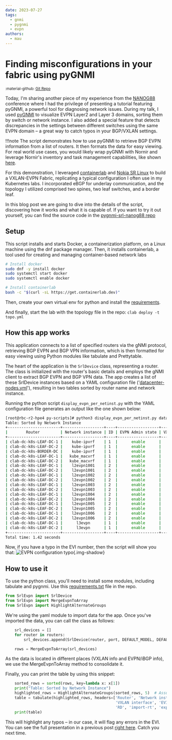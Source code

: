 ```yaml
---
date: 2023-07-27
tags:
  - gnmi
  - pygnmi
  - evpn
authors:
  - mau
---
```


# Finding misconfigurations in your fabric using pyGNMI

<small>:material-github: [Git Repo](https://github.com/cloud-native-everything/pygnmi-srl-nanog88)</small>

Today, I'm sharing another piece of my experience from the [NANOG88](https://www.nanog.org/events/nanog-88/) conference where I had the privilege of presenting a tutorial featuring pyGNMI, a powerful tool for diagnosing network issues. During my talk, I used [pyGNMI](https://github.com/akarneliuk/pygnmi) to visualize EVPN Layer2 and Layer 3 domains, sorting them by switch or network instance. I also added a special feature that detects discrepancies in the settings between different switches using the same EVPN domain – a great way to catch typos in your BGP/VXLAN settings.

!!!note
    The script demonstrates how to use pyGNMI to retrieve BGP EVPN information from a list of routers. It then formats the data for easy viewing.  
    For real world use cases, you would likely wrap pyGNMI with Nornir and leverage Nornir's inventory and task management capabilities, like shown [here](https://github.com/srl-labs/nornir-srl).

For this demonstration, I leveraged [containerlab](https://containerlab.dev) and [Nokia SR Linux](https://learn.srlinux.dev) to build a VXLAN-EVPN Fabric, replicating a typical configuration I often use in my Kubernetes labs. I incorporated eBGP for underlay communication, and the topology I utilized comprised two spines, two leaf switches, and a border leaf.

In this blog post we are going to dive into the details of the script, discovering how it works and what it is capable of. If you want to try it out yourself, you can find the source code in the [pygnmi-srl-nanog88 repo](https://github.com/cloud-native-everything/pygnmi-srl-nanog88)

<!-- more -->

## Setup
This script installs and starts Docker, a containerization platform, on a Linux machine using the dnf package manager. Then, it installs containerlab, a tool used for creating and managing container-based network labs
```bash
# Install docker
sudo dnf -y install docker
sudo systemctl start docker
sudo systemctl enable docker

# Install containerlab
bash -c "$(curl -sL https://get.containerlab.dev)"
```

Then, create your own virtual env for python and install the [requirements](https://github.com/cloud-native-everything/pygnmi-srl-nanog88/blob/main/py-scripts/requirements.txt).

And finally, start the lab with the topology file in the repo: `clab deploy -t topo.yml`

## How this app works

This application connects to a list of specified routers via the gNMI protocol, retrieving BGP EVPN and BGP VPN information, which is then formatted for easy viewing using Python modules like tabulate and Prettytable.

The heart of the application is the `SrlDevice` class, representing a router. The class is initialized with the router's basic details and employs the gNMI client to extract BGP EVPN and BGP VPN data. The app creates a list of these SrlDevice instances based on a YAML configuration file ('[datacenter-nodes.yml](https://github.com/cloud-native-everything/pygnmi-srl-nanog88/blob/main/py-scripts/datacenter-nodes.yml)'), resulting in two tables sorted by router name and network instance.

Running the python script `display_evpn_per_netinst.py` with the YAML configuration file generates an output like the one shown below:

```bash
[root@rbc-r2-hpe4 py-scripts]# python3 display_evpn_per_netinst.py datacenter-nodes.yml
Table: Sorted by Network Instance
+-----------------------+------------------+----+------------------+-----------------+------+------+------------+--------------+-------------------+-------------------+
|        Router         | Network instance | ID | EVPN Admin state | VXLAN interface | EVI  | ECMP | Oper state |      RD      |     import-rt     |     export-rt     |
+-----------------------+------------------+----+------------------+-----------------+------+------+------------+--------------+-------------------+-------------------+
| clab-dc-k8s-LEAF-DC-1 |    kube-ipvrf    | 1  |      enable      |    vxlan1.4     |  4   |  4   |     up     |  1.1.1.1:4   |  target:65123:4   |  target:65123:4   |
| clab-dc-k8s-LEAF-DC-2 |    kube-ipvrf    | 1  |      enable      |    vxlan1.4     |  4   |  4   |     up     |  1.1.1.2:4   |  target:65123:4   |  target:65123:4   |
| clab-dc-k8s-BORDER-DC |    kube-ipvrf    | 1  |      enable      |    vxlan1.4     |  4   |  4   |     up     |  1.1.1.10:4  |  target:65123:4   |  target:65123:4   |
| clab-dc-k8s-LEAF-DC-1 |   kube_macvrf    | 1  |      enable      |    vxlan1.1     |  1   |  1   |     up     |  1.1.1.1:1   |  target:65123:1   |  target:65123:1   |
| clab-dc-k8s-LEAF-DC-2 |   kube_macvrf    | 1  |      enable      |    vxlan1.1     |  1   |  1   |     up     |  1.1.1.2:1   |  target:65123:1   |  target:65123:1   |
| clab-dc-k8s-LEAF-DC-1 |    l2evpn1001    | 2  |      enable      |   vxlan2.1001   | 1001 |  1   |     up     | 1.1.1.1:1001 | target:65123:1001 | target:65123:1001 |
| clab-dc-k8s-LEAF-DC-2 |    l2evpn1001    | 2  |      enable      |   vxlan2.1001   | 1001 |  1   |     up     | 1.1.1.2:1001 | target:65123:1001 | target:65123:1001 |
| clab-dc-k8s-LEAF-DC-1 |    l2evpn1002    | 2  |      enable      |   vxlan2.1002   | 1002 |  1   |     up     | 1.1.1.1:1002 | target:65123:1002 | target:65123:1002 |
| clab-dc-k8s-LEAF-DC-2 |    l2evpn1002    | 2  |      enable      |   vxlan2.1002   | 1002 |  1   |     up     | 1.1.1.2:1002 | target:65123:1002 | target:65123:1002 |
| clab-dc-k8s-LEAF-DC-1 |    l2evpn1003    | 2  |      enable      |   vxlan2.1003   | 1003 |  1   |     up     | 1.1.1.1:1003 | target:65123:1003 | target:65123:1003 |
| clab-dc-k8s-LEAF-DC-2 |    l2evpn1003    | 2  |      enable      |   vxlan2.1003   | 1003 |  1   |     up     | 1.1.1.2:1013 | target:65123:1013 | target:65123:1013 |
| clab-dc-k8s-LEAF-DC-1 |    l2evpn1004    | 2  |      enable      |   vxlan2.1004   | 1004 |  1   |     up     | 1.1.1.1:1004 | target:65123:1004 | target:65123:1004 |
| clab-dc-k8s-LEAF-DC-2 |    l2evpn1004    | 2  |      enable      |   vxlan2.1004   | 1004 |  1   |     up     | 1.1.1.2:1004 | target:65123:1004 | target:65123:1004 |
| clab-dc-k8s-LEAF-DC-1 |    l2evpn1005    | 2  |      enable      |   vxlan2.1005   | 1005 |  1   |     up     | 1.1.1.1:1005 | target:65123:1005 | target:65123:1005 |
| clab-dc-k8s-LEAF-DC-2 |    l2evpn1005    | 2  |      enable      |   vxlan2.1005   | 1005 |  1   |     up     | 1.1.1.2:1005 | target:65123:1005 | target:65123:1005 |
| clab-dc-k8s-LEAF-DC-1 |    l2evpn1006    | 2  |      enable      |   vxlan2.1006   | 1006 |  1   |     up     | 1.1.1.1:1006 | target:65123:1006 | target:65123:1006 |
| clab-dc-k8s-LEAF-DC-2 |    l2evpn1006    | 2  |      enable      |   vxlan2.1006   | 1006 |  1   |     up     | 1.1.1.2:1006 | target:65123:1006 | target:65123:1006 |
| clab-dc-k8s-LEAF-DC-1 |      l3evpn      | 1  |      enable      |    vxlan1.2     |  2   |  4   |     up     |  1.1.1.1:2   |  target:65123:2   |  target:65123:2   |
| clab-dc-k8s-LEAF-DC-2 |      l3evpn      | 1  |      enable      |    vxlan1.2     |  2   |  4   |     up     |  1.1.1.2:2   |  target:65123:2   |  target:65123:2   |
+-----------------------+------------------+----+------------------+-----------------+------+------+------------+--------------+-------------------+-------------------+
Total time: 1.42 seconds
```

Now, if you have a typo in the EVI number, then the script will show you that:
![EVPN configuration typo](https://github.com/cloud-native-everything/pygnmi-srl-nanog88/blob/4a8046a239eabf1613cb2d8b204d83b3509fd4c8/py-scripts/images/Highligthed-Typo-EVPN-Fabric-Configuration.png?raw=true){.img-shadow}

## How to use it

To use the python class, you'll need to install some modules, including tabulate and pygnmi. 
Use this [requirements.txt](https://github.com/cloud-native-everything/pygnmi-srl-nanog88/blob/main/py-scripts/requirements.txt) file in the repo.

```python
from SrlEvpn import SrlDevice
from SrlEvpn import MergeEvpnToArray
from SrlEvpn import HighlightAlternateGroups
```

We're using the yaml module to import data for the app. Once you've imported the data, you can call the class as follows:

```python
    srl_devices = []
    for router in routers:
        srl_devices.append(SrlDevice(router, port, DEFAULT_MODEL, DEFAULT_RELEASE, username, password, skip_verify))

    rows = MergeEvpnToArray(srl_devices)
```

As the data is located in different places (VXLAN info and EVPN/iBGP info), we use the MergeEvpnToArray method to consolidate it.

Finally, you can print the table by using this snippet:

```python
    sorted_rows = sorted(rows, key=lambda x: x[1])
    print("Table: Sorted by Network Instance")          
    highlighted_rows = HighlightAlternateGroups(sorted_rows, 5)  # Assuming Network Instance is the 1st column (0-indexed)
    table = tabulate(highlighted_rows, headers=['Router', 'Network instance', 'ID', 'EVPN Admin state', 
                                                'VXLAN interface', 'EVI', 'ECMP', 'Oper state', 
                                                'RD', 'import-rt', 'export-rt'], tablefmt="pretty")
    print(table)
```

This will highlight any typos – in our case, it will flag any errors in the EVI.
You can see the full presentation in a previous post [right here](https://learn-srlinux.pages.dev/blog/2023/material-youtube-nanog88-gnmi-and-chatgpt-to-troubleshoot-evpn-datacenter-fabrics/).
Catch you next time.
